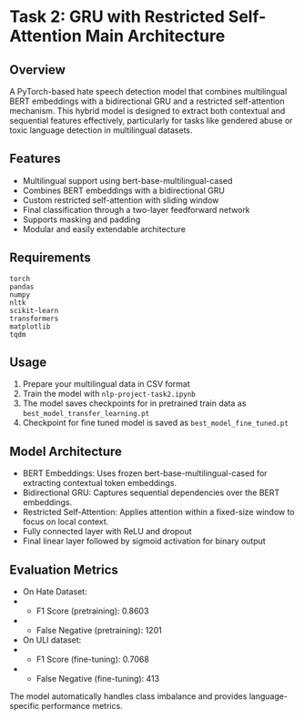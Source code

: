 # Task 2: GRU with Restricted Self-Attention Main Architecture
 
## Overview
A PyTorch-based hate speech detection model that combines multilingual BERT embeddings with a bidirectional GRU and a restricted self-attention mechanism. This hybrid model is designed to extract both contextual and sequential features effectively, particularly for tasks like gendered abuse or toxic language detection in multilingual datasets.

## Features
- Multilingual support using bert-base-multilingual-cased
- Combines BERT embeddings with a bidirectional GRU
- Custom restricted self-attention with sliding window
- Final classification through a two-layer feedforward network
- Supports masking and padding
- Modular and easily extendable architecture

## Requirements
```
torch
pandas
numpy
nltk
scikit-learn
transformers
matplotlib
tqdm
```

## Usage
1. Prepare your multilingual data in CSV format
2. Train the model with `nlp-project-task2.ipynb`
3. The model saves checkpoints for in pretrained train data as `best_model_transfer_learning.pt`
4. Checkpoint for fine tuned model is saved as `best_model_fine_tuned.pt`

## Model Architecture
- BERT Embeddings: Uses frozen bert-base-multilingual-cased for extracting contextual token embeddings.
- Bidirectional GRU: Captures sequential dependencies over the BERT embeddings.
- Restricted Self-Attention: Applies attention within a fixed-size window to focus on local context.
- Fully connected layer with ReLU and dropout
- Final linear layer followed by sigmoid activation for binary output

## Evaluation Metrics
- On Hate Dataset:
- - F1 Score (pretraining): 0.8603
- - False Negative (pretraining): 1201
- On ULI dataset:
- - F1 Score (fine-tuning): 0.7068
- - False Negative (fine-tuning): 413

The model automatically handles class imbalance and provides language-specific performance metrics.

